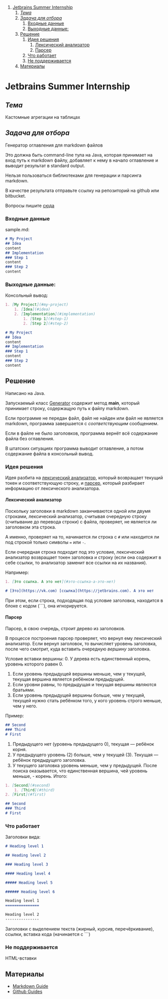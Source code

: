 1. [Jetbrains Summer Internship](#jetbrains-summer-internship)
    1. [*Тема*](#тема)
    2. [_Задача для отбора_](#задача-для-отбора)
        1. [Входные данные](#входные-данные)
        2. [Выходные данные:](#выходные-данные)
    3. [Решение](#решение)
        1. [Идея решения](#идея-решения)
            1. [Лексический анализатор](#лексический-анализатор)
            2. [Парсер](#парсер)
        2. [Что работает](#что-работает)
        3. [Не поддерживается](#не-поддерживается)
    4. [Материалы](#материалы)

# Jetbrains Summer Internship

## *Тема*
Кастомные агрегации на таблицах

## _Задача для отбора_
Генератор оглавления для markdown файлов

Это должна быть command-line тула на Java, которая принимает на вход путь к markdown файлу, добавляет к нему в начало оглавление и выводит результат в standard output.

Нельзя пользоваться библиотеками для генерации и парсинга markdown.

В качестве результата отправьте ссылку на репозиторий на github или bitbucket.

Вопросы пишите [сюда](mailto:liudmila.kornilova@jetbrains.com)

### Входные данные
sample.md:
```markdown
# My Project
## Idea
content
## Implementation
### Step 1
content
### Step 2
content
```

### Выходные данные:
Консольный вывод:
```markdown
1. [My Project](#my-project)
    1. [Idea](#idea)
    2. [Implementation](#implementation)
        1. [Step 1](#step-1)
        2. [Step 2](#step-2)

# My Project
## Idea
content
## Implementation
### Step 1
content
### Step 2
content
```

## Решение
Написано на Java.

Запускаемый класс [Generator](src/Generator.java) содержит метод **main**, который принимает
строку, содержащую путь к файлу markdown.

Если программе не передан файл, файл не найден или файл не является markdown, программа завершается
с _соответствующим_ сообщением.

Если в файле не было заголовков, программа вернёт всё содержание файла без оглавления.

В штатских ситуациях программа выводит оглавление, а потом содержание файла в консольный вывод.

### Идея решения
Идея разбита на [лексический анализатор](src/MdLexer.java), который возвращает текущий токен и соответствующую строку,
и [парсер](src/MdParser.java), который разбирает информацию от лексического анализатора.

#### Лексический анализатор
Поскольку заголовки в markdown заканчиваются одной или двумя строками, лексический анализатор, считывая очередную строку
(считывание до перевода строки) с файла, проверяет, не является ли заголовком эта строка.

А именно, проверяет на то, начинается ли строка с `#` или находится ли под строкой только символы `=` или `-`.

Если очередная строка подходит под это условие, лексический анализатор возвращает токен заголовка и строку
(если она содержит в себе ссылки, то анализатор заменит все ссылки на их названия).

Например:
```markdown
1. [Это ссылка. А это нет](#это-ссылка-а-это-нет)

# [Это](https://vk.com) [ссылка](https://jetbrains.com). А это нет
```

При этом, если строка, подходящая под условие заголовка, находится в блоке с кодом (```), она игнорируется.

#### Парсер
Парсер, в свою очередь, строит дерево из заголовков.

В процессе построения парсер проверяет, что вернул ему лексический анализатор. Если вернул заголовок, то вычисляет уровень
заголовка, после чего смотрит, куда вставить очередную _вершину_ заголовка.

Условие вставки вершины:
0. У дерева есть единственный корень, уровень которого равен 0.
1. Если уровень предыдущей вершины меньше, чем у текущей, текущая вершина является ребёнком предыдущей.
2. Если уровни равны, то предыдущая и текущая вершины являются братьями.
3. Если уровень предыдущей вершины больше, чем у текущей, текущей нужно стать ребёнком того, у кого уровень строго меньше, чем у него.

Пример:
```markdown
## Second
### Third
# First
```
1. Предыдущего нет (уровень предыдущего 0), текущая — ребёнок корня.
2. У предыдущего уровень (2) больше, чем у текущей (3). Текущая — ребёнок предыдущего заголовка.
3. У текущего заголовка уровень меньше, чем у предыдущей. После поиска оказывается, что единственная вершина, чей уровень меньше, - корень.
Итого:
```markdown
1. [Second](#second)
    1. [Third](#third)
2. [First](#first)

## Second
### Third
# First
```

### Что работает
Заголовки вида:
```markdown
# Heading level 1

## Heading level 2

### Heading level 3

#### Heading level 4

##### Heading level 5

###### Heading level 6

Heading level 1
===============

Heading level 2
---------------
```

Заголовки с выделением текста (жирный, курсив, перечёркивание), ссылки, вставка кода (начинается с ```)

### Не поддерживается
HTML-вставки

## Материалы
* [Markdown Guide](https://www.markdownguide.org/basic-syntax/)
* [Github Guides](https://guides.github.com/features/mastering-markdown/)